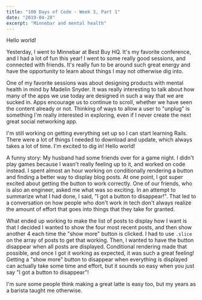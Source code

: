 ```yaml
---
title: "100 Days of Code - Week 3, Part 1"
date: "2019-04-28"
excerpt: "Minnebar and mental health"
---
```


Hello world!

Yesterday, I went to Minnebar at Best Buy HQ. It's my favorite conference, and I had a lot of fun this year! I went to some really good sessions, and connected with friends. It's really fun to be around such great energy and have the opportunity to learn about things I may not otherwise dig into.

One of my favorite sessions was about designing products with mental health in mind by Madelin Snyder. It was really interesting to talk about how many of the apps we use today are designed in such a way that we are sucked in. Apps encourage us to continue to scroll, whether we have seen the content already or not. Thinking of ways to allow a user to "unplug" is something I'm really interested in exploring, even if I never create the next great social networking app.

I'm still working on getting everything set up so I can start learning Rails. There were a lot of things I needed to download and update, which always takes a lot of time. I'm excited to dig in!
Hello world! 

A funny story: My husband had some friends over for a game night. I didn't play games because I wasn't really feeling up to it, and worked on code instead. I spent almost an hour working on conditionally rendering a button and finding a better way to display blog posts. At one point, I got super excited about getting the button to work correctly. One of our friends, who is also an engineer, asked me what was so exciting. In an attempt to summarize what I had done, I said, "I got a button to disappear!". That led to a conversation on how people who don't work in tech don't always realize the amount of effort that goes into things that they take for granted. 

What ended up working to make the list of posts to display how I want is that I decided I wanted to show the four most recent posts, and then show another 4 each time the "show more" button is clicked. I had to use `.slice` on the array of posts to get that working. Then, I wanted to have the button disappear when all posts are displayed. Conditional rendering made that possible, and once I got it working as expected, it was such a great feeling! Getting a "show more" button to disappear when everything is displayed can actually take some time and effort, but it sounds so easy when you just say "I got a button to disappear"!

I'm sure some people think making a great latte is easy too, but my years as a barista taught me otherwise.

